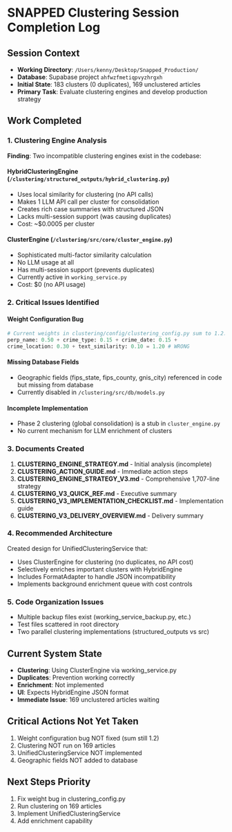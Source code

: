 # SNAPPED Clustering Session Completion Log

## Session Context
- **Working Directory**: `/Users/kenny/Desktop/Snapped_Production/`
- **Database**: Supabase project `ahfwzfmetiqpvyzhrgxh`
- **Initial State**: 183 clusters (0 duplicates), 169 unclustered articles
- **Primary Task**: Evaluate clustering engines and develop production strategy

## Work Completed

### 1. Clustering Engine Analysis
**Finding**: Two incompatible clustering engines exist in the codebase:

#### HybridClusteringEngine (`/clustering/structured_outputs/hybrid_clustering.py`)
- Uses local similarity for clustering (no API calls)
- Makes 1 LLM API call per cluster for consolidation
- Creates rich case summaries with structured JSON
- Lacks multi-session support (was causing duplicates)
- Cost: ~$0.0005 per cluster

#### ClusterEngine (`/clustering/src/core/cluster_engine.py`)
- Sophisticated multi-factor similarity calculation
- No LLM usage at all
- Has multi-session support (prevents duplicates)
- Currently active in `working_service.py`
- Cost: $0 (no API usage)

### 2. Critical Issues Identified

#### Weight Configuration Bug
```python
# Current weights in clustering/config/clustering_config.py sum to 1.2:
perp_name: 0.50 + crime_type: 0.15 + crime_date: 0.15 + 
crime_location: 0.30 + text_similarity: 0.10 = 1.20 # WRONG
```

#### Missing Database Fields
- Geographic fields (fips_state, fips_county, gnis_city) referenced in code but missing from database
- Currently disabled in `/clustering/src/db/models.py`

#### Incomplete Implementation
- Phase 2 clustering (global consolidation) is a stub in `cluster_engine.py`
- No current mechanism for LLM enrichment of clusters

### 3. Documents Created
1. **CLUSTERING_ENGINE_STRATEGY.md** - Initial analysis (incomplete)
2. **CLUSTERING_ACTION_GUIDE.md** - Immediate action steps
3. **CLUSTERING_ENGINE_STRATEGY_V3.md** - Comprehensive 1,707-line strategy
4. **CLUSTERING_V3_QUICK_REF.md** - Executive summary
5. **CLUSTERING_V3_IMPLEMENTATION_CHECKLIST.md** - Implementation guide
6. **CLUSTERING_V3_DELIVERY_OVERVIEW.md** - Delivery summary

### 4. Recommended Architecture
Created design for UnifiedClusteringService that:
- Uses ClusterEngine for clustering (no duplicates, no API cost)
- Selectively enriches important clusters with HybridEngine
- Includes FormatAdapter to handle JSON incompatibility
- Implements background enrichment queue with cost controls

### 5. Code Organization Issues
- Multiple backup files exist (working_service_backup.py, etc.)
- Test files scattered in root directory
- Two parallel clustering implementations (structured_outputs vs src)

## Current System State
- **Clustering**: Using ClusterEngine via working_service.py
- **Duplicates**: Prevention working correctly
- **Enrichment**: Not implemented
- **UI**: Expects HybridEngine JSON format
- **Immediate Issue**: 169 unclustered articles waiting

## Critical Actions Not Yet Taken
1. Weight configuration bug NOT fixed (sum still 1.2)
2. Clustering NOT run on 169 articles
3. UnifiedClusteringService NOT implemented
4. Geographic fields NOT added to database

## Next Steps Priority
1. Fix weight bug in clustering_config.py
2. Run clustering on 169 articles
3. Implement UnifiedClusteringService
4. Add enrichment capability

